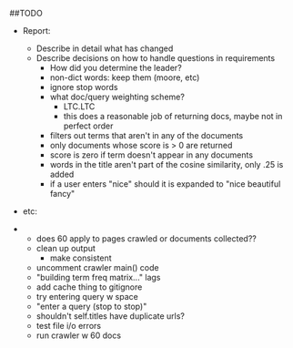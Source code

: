 ##TODO

- Report: 
    - Describe in detail what has changed
    - Describe decisions on how to handle questions in requirements
        - How did you determine the leader?
        - non-dict words: keep them (moore, etc) 
        - ignore stop words
        - what doc/query weighting scheme?
            - LTC.LTC
            - this does a reasonable job of returning docs, maybe not in perfect order
        - filters out terms that aren't in any of the documents
        - only documents whose score is > 0 are returned
        - score is zero if term doesn't appear in any documents
        - words in the title aren't part of the cosine similarity, only .25 is added
        - if a user enters "nice" should it is expanded to "nice beautiful fancy"
            
 - etc:
 *  - does 60 apply to pages crawled or documents collected??
    - clean up output 
        - make consistent
    - uncomment crawler main() code
    - "building term freq matrix..." lags
    - add cache thing to gitignore
    - try entering query w space
    - "enter a query (stop to stop)"
    - shouldn't self.titles have duplicate urls?
    - test file i/o errors
    - run crawler w 60 docs 